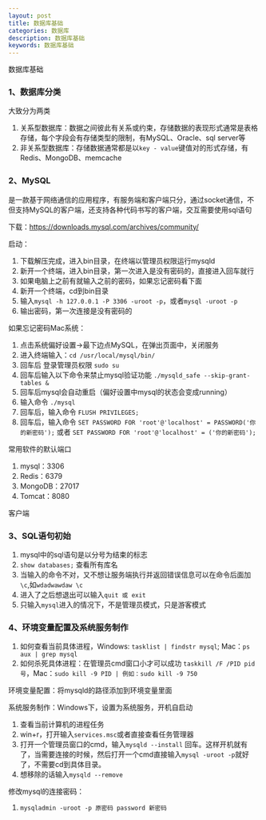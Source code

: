 ```yaml
---
layout: post
title: 数据库基础
categories: 数据库
description: 数据库基础
keywords: 数据库基础
---
```


数据库基础

### 1、数据库分类

大致分为两类

1. 关系型数据库：数据之间彼此有关系或约束，存储数据的表现形式通常是表格存储，每个字段会有存储类型的限制，有MySQL、Oracle、sql server等
2. 非关系型数据库：存储数据通常都是以`key - value`键值对的形式存储，有Redis、MongoDB、memcache

### 2、MySQL

是一款基于网络通信的应用程序，有服务端和客户端只分，通过socket通信，不但支持MySQL的客户端，还支持各种代码书写的客户端，交互需要使用sql语句

下载：https://downloads.mysql.com/archives/community/

启动：

1. 下载解压完成，进入bin目录，在终端以管理员权限运行mysqld
2. 新开一个终端，进入bin目录，第一次进入是没有密码的，直接进入回车就行
3. 如果电脑上之前有就输入之前的密码，如果忘记密码看下面
4. 新开一个终端，cd到bin目录
5. 输入`mysql -h 127.0.0.1 -P 3306 -uroot -p`，或者`mysql -uroot -p`
6. 输出密码，第一次连接是没有密码的

如果忘记密码Mac系统：

1. 点击系统偏好设置->最下边点MySQL，在弹出页面中，关闭服务
2. 进入终端输入：`cd /usr/local/mysql/bin/`
3. 回车后 登录管理员权限 `sudo su`
4. 回车后输入以下命令来禁止mysql验证功能 `./mysqld_safe --skip-grant-tables &`
5. 回车后mysql会自动重启（偏好设置中mysql的状态会变成running）
6. 输入命令 `./mysql`
7. 回车后，输入命令 `FLUSH PRIVILEGES;`
8. 回车后，输入命令 `SET PASSWORD FOR 'root'@'localhost' = PASSWORD('你的新密码');` 或者 `SET PASSWORD FOR 'root'@'localhost' = ('你的新密码');`

常用软件的默认端口

1. mysql：3306
2. Redis：6379
3. MongoDB：27017
4. Tomcat：8080

客户端

### 3、SQL语句初始

1. mysql中的sql语句是以分号为结束的标志
2. `show databases;` 查看所有库名
3. 当输入的命令不对，又不想让服务端执行并返回错误信息可以在命令后面加`\c`,如`wdadwawdaw \c`
4. 进入了之后想退出可以输入`quit 或 exit`
5. 只输入`mysql`进入的情况下，不是管理员模式，只是游客模式

### 4、环境变量配置及系统服务制作

1. 如何查看当前具体进程，Windows: `tasklist | findstr mysql`; Mac：`ps aux | grep mysql`
2. 如何杀死具体进程：在管理员cmd窗口小才可以成功 `taskkill /F /PID pid号`，Mac：`sudo kill -9 PID | 例如：sudo kill -9 750`

环境变量配置：将mysqld的路径添加到环境变量里面

系统服务制作：Windows下，设置为系统服务，开机自启动

1. 查看当前计算机的进程任务
2. win+r，打开输入`services.msc`或者直接查看任务管理器
3. 打开一个管理员窗口的cmd，输入`mysqld --install` 回车。这样开机就有了，当需要连接的时候，然后打开一个cmd直接输入`mysql -uroot -p`就好了，不需要cd到具体目录。
4. 想移除的话输入`mysqld --remove`

修改mysql的连接密码：

1. `mysqladmin -uroot -p 原密码 password 新密码`
